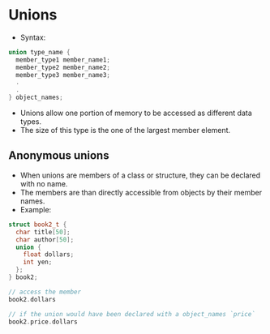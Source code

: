 # Unions

- Syntax:
```C++
union type_name {
  member_type1 member_name1;
  member_type2 member_name2;
  member_type3 member_name3;
  .
  .
} object_names;
```
- Unions allow one portion of memory to be accessed as different data types.
- The size of this type is the one of the largest member element.

## Anonymous unions

- When unions are members of a class or structure, they can be declared with no name.
- The members are than directly accessible from objects by their member names.
- Example:
```C++
struct book2_t {
  char title[50];
  char author[50];
  union {
    float dollars;
    int yen;
  };
} book2;

// access the member
book2.dollars

// if the union would have been declared with a object_names `price`
book2.price.dollars
```
